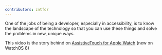 ```yaml
---
contributors: zntfdr
---
```


One of the jobs of being a developer, especially in accessibility, is to know the landscape of the technology so that you can use these things and solve the problems in new, unique ways. 

This video is the story behind on [AssistiveTouch for Apple Watch](https://support.apple.com/en-us/HT212760) (new on WatchOS 8)